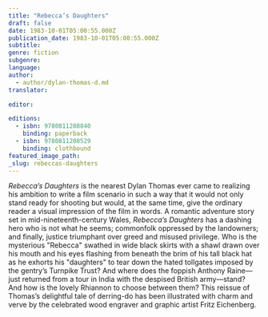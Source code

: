 ```yaml
---
title: "Rebecca’s Daughters"
draft: false
date: 1983-10-01T05:00:55.000Z
publication_date: 1983-10-01T05:00:55.000Z
subtitle:
genre: fiction
subgenre:
language:
author:
  - author/dylan-thomas-d.md
translator:

editor:

editions:
  - isbn: 9780811208840
    binding: paperback
  - isbn: 9780811208529
    binding: clothbound
featured_image_path:
_slug: rebeccas-daughters
---
```


_Rebecca’s Daughters_ is the nearest Dylan Thomas ever came to realizing his ambition to write a film scenario in such a way that it would not only stand ready for shooting but would, at the same time, give the ordinary reader a visual impression of the film in words. A romantic adventure story set in mid-nineteenth-century Wales, _Rebecca’s Daughters_ has a dashing hero who is not what he seems; commonfolk oppressed by the landowners; and finally, justice triumphant over greed and misused privilege. Who is the mysterious "Rebecca" swathed in wide black skirts with a shawl drawn over his mouth and his eyes flashing from beneath the brim of his tall black hat as he exhorts his "daughters" to tear down the hated tollgates imposed by the gentry’s Turnpike Trust? And where does the foppish Anthony Raine––just returned from a tour in India with the despised British army––stand? And how is the lovely Rhiannon to choose between them? This reissue of Thomas’s delightful tale of derring-do has been illustrated with charm and verve by the celebrated wood engraver and graphic artist Fritz Eichenberg. 


